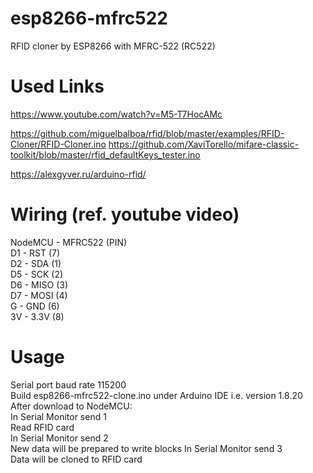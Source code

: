 # esp8266-mfrc522
RFID cloner by ESP8266 with  MFRC-522 (RC522)

# Used Links
https://www.youtube.com/watch?v=M5-T7HocAMc

https://github.com/miguelbalboa/rfid/blob/master/examples/RFID-Cloner/RFID-Cloner.ino
https://github.com/XaviTorello/mifare-classic-toolkit/blob/master/rfid_defaultKeys_tester.ino

https://alexgyver.ru/arduino-rfid/

# Wiring (ref. youtube video)
NodeMCU - MFRC522  (PIN) \
     D1 - RST  (7) \
     D2 - SDA  (1) \
     D5 - SCK  (2) \
     D6 - MISO (3) \
     D7 - MOSI (4) \
     G  - GND  (6) \
     3V - 3.3V (8)

# Usage
Serial port baud rate 115200\
Build esp8266-mfrc522-clone.ino under Arduino IDE i.e. version 1.8.20\
After download to NodeMCU:\
In Serial Monitor send 1\
Read RFID card\
In Serial Monitor send 2\
New data will be prepared to write blocks 
In Serial Monitor send 3\
Data will be cloned to RFID card

